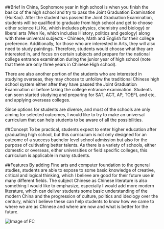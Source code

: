 ##Brief
In China, Sophomore year in high school is when you finish the basics of the high school and try to pass the Joint Graduation Examination (HuiKao). After the student has passed the Joint Graduation Examination, students will be qualified to graduate from high school and get to choose either science (Li Ke, which includes physics, chemistry and biology) or liberal arts (Wen Ke, which includes History, politics and geology) along with three universal subjects - Chinese, Math and English for their college preference. Additionally, for those who are interested in Arts, they will also need to study paintings. Therefore, students would choose what they are interested in, and focus on certain subjects and prepare for the national college entrance examination during the junior year of high school (note that there are only three years in Chinese High school).

There are also another portion of the students who are interested in studying overseas, they may choose to unfollow the traditional Chinese high school system either after they have passed the Joint Graduation Examination or before taking the college entrance examination. Students can soon started studying and preparing for SAT, ACT, AP, TOEFL and etc, and applying overseas colleges.

Since options for students are diverse, and most of the schools are only aiming for selected outcomes, I would like to try to make an universal curriculum that can help students to be aware of all the possibilities.

##Concept
To be practical, students expect to enter higher education after graduating high school, but this curriculum is not only designed for an outcome of a success bachelor level school admission but also for the purpose of cultivating better talents. As there is a variety of schools, either domestic or overseas, either universities or field specific colleges, this curriculum is applicable in many students.

##Features
By adding Fine arts and computer foundation to the general studies, students are able to expose to some basic knowledge of creative, critical and logical thinking, which I believe are good for their future use in many different fields. The subject Chinese as Chinese literature is also something I would like to emphasize, especially I would add more modern literature, which can deliver students some basic understanding of the modern China and the progression of culture, politics and ideology over the century, which I believe these can help students to know how we came to where we are as Chinese and where are now and what is better for the future.

![Image of FC](http://itp.fengyizhu.com/curriculum.jpg)
